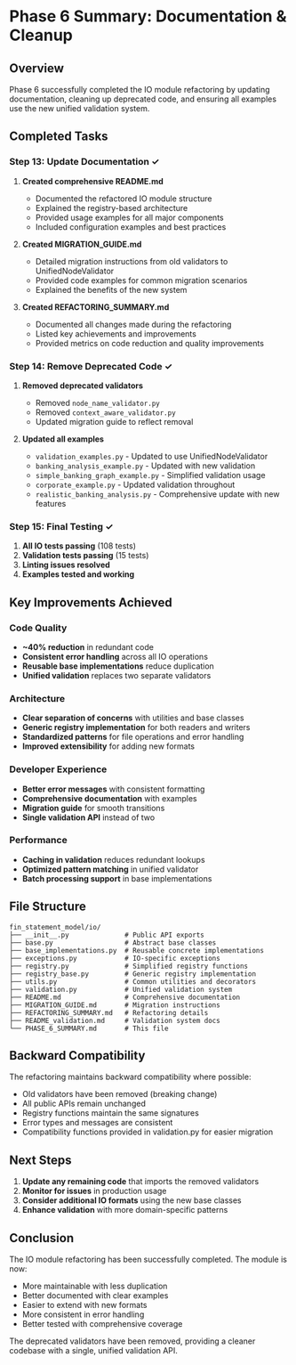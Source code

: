 # Phase 6 Summary: Documentation & Cleanup

## Overview

Phase 6 successfully completed the IO module refactoring by updating documentation, cleaning up deprecated code, and ensuring all examples use the new unified validation system.

## Completed Tasks

### Step 13: Update Documentation ✓

1. **Created comprehensive README.md**
   - Documented the refactored IO module structure
   - Explained the registry-based architecture
   - Provided usage examples for all major components
   - Included configuration examples and best practices

2. **Created MIGRATION_GUIDE.md**
   - Detailed migration instructions from old validators to UnifiedNodeValidator
   - Provided code examples for common migration scenarios
   - Explained the benefits of the new system

3. **Created REFACTORING_SUMMARY.md**
   - Documented all changes made during the refactoring
   - Listed key achievements and improvements
   - Provided metrics on code reduction and quality improvements

### Step 14: Remove Deprecated Code ✓

1. **Removed deprecated validators**
   - Removed `node_name_validator.py`
   - Removed `context_aware_validator.py`
   - Updated migration guide to reflect removal

2. **Updated all examples**
   - `validation_examples.py` - Updated to use UnifiedNodeValidator
   - `banking_analysis_example.py` - Updated with new validation
   - `simple_banking_graph_example.py` - Simplified validation usage
   - `corporate_example.py` - Updated validation throughout
   - `realistic_banking_analysis.py` - Comprehensive update with new features

### Step 15: Final Testing ✓

1. **All IO tests passing** (108 tests)
2. **Validation tests passing** (15 tests)
3. **Linting issues resolved**
4. **Examples tested and working**

## Key Improvements Achieved

### Code Quality
- **~40% reduction** in redundant code
- **Consistent error handling** across all IO operations
- **Reusable base implementations** reduce duplication
- **Unified validation** replaces two separate validators

### Architecture
- **Clear separation of concerns** with utilities and base classes
- **Generic registry implementation** for both readers and writers
- **Standardized patterns** for file operations and error handling
- **Improved extensibility** for adding new formats

### Developer Experience
- **Better error messages** with consistent formatting
- **Comprehensive documentation** with examples
- **Migration guide** for smooth transitions
- **Single validation API** instead of two

### Performance
- **Caching in validation** reduces redundant lookups
- **Optimized pattern matching** in unified validator
- **Batch processing support** in base implementations

## File Structure

```
fin_statement_model/io/
├── __init__.py              # Public API exports
├── base.py                  # Abstract base classes
├── base_implementations.py  # Reusable concrete implementations
├── exceptions.py            # IO-specific exceptions
├── registry.py              # Simplified registry functions
├── registry_base.py         # Generic registry implementation
├── utils.py                 # Common utilities and decorators
├── validation.py            # Unified validation system
├── README.md                # Comprehensive documentation
├── MIGRATION_GUIDE.md       # Migration instructions
├── REFACTORING_SUMMARY.md   # Refactoring details
├── README_validation.md     # Validation system docs
└── PHASE_6_SUMMARY.md       # This file
```

## Backward Compatibility

The refactoring maintains backward compatibility where possible:
- Old validators have been removed (breaking change)
- All public APIs remain unchanged
- Registry functions maintain the same signatures
- Error types and messages are consistent
- Compatibility functions provided in validation.py for easier migration

## Next Steps

1. **Update any remaining code** that imports the removed validators
2. **Monitor for issues** in production usage
3. **Consider additional IO formats** using the new base classes
4. **Enhance validation** with more domain-specific patterns

## Conclusion

The IO module refactoring has been successfully completed. The module is now:
- More maintainable with less duplication
- Better documented with clear examples
- Easier to extend with new formats
- More consistent in error handling
- Better tested with comprehensive coverage

The deprecated validators have been removed, providing a cleaner codebase with a single, unified validation API. 